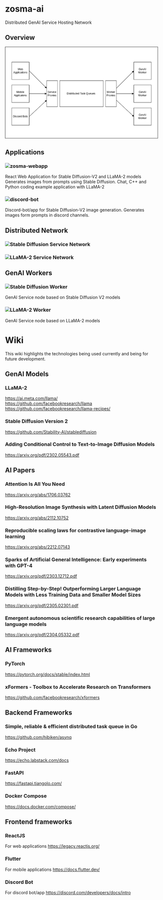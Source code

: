 # zosma-ai
Distributed GenAI Service Hosting Network

## Overview
![Architecture](https://github.com/zosma-ai/.github/blob/main/profile/overview.drawio.png)

## Applications
### ![zosma-webapp](https://github.com/zosma-ai/zosma-webapp)  
React Web Application for Stable Diffusion-V2 and LLaMA-2 models
Generates images from prompts using Stable Diffusion. Chat,  C++ and Python coding example application with LLaMA-2
### ![discord-bot](https://github.com/zosma-ai/zosma-discord-bot)
Discord-bot/app for Stable Diffusion-V2 image generation. Generates images form prompts in discord channels.

## Distributed Network
### ![Stable Diffusion Service Network](https://github.com/zosma-ai/zosma-sd-server)

### ![LLaMA-2 Service Network](https://github.com/zosma-ai/zosma-llama2-server)

## GenAI Workers
### ![Stable Diffusion Worker](https://github.com/zosma-ai/zosma-sd-worker)
GenAI Service node based on Stable Diffusion V2 models

### ![LLaMA-2 Worker](https://github.com/zosma-ai/zosma-llama2-worker)
GenAI Service node based on LLaMA-2 models

# Wiki
This wiki highlights the technologies being used currently and being for future development.

## GenAI Models
### LLaMA-2
https://ai.meta.com/llama/  
https://github.com/facebookresearch/llama  
https://github.com/facebookresearch/llama-recipes/  
### Stable Diffusion Version 2
https://github.com/Stability-AI/stablediffusion  

### Adding Conditional Control to Text-to-Image Diffusion Models
https://arxiv.org/pdf/2302.05543.pdf

## AI Papers
### Attention Is All You Need
https://arxiv.org/abs/1706.03762

### High-Resolution Image Synthesis with Latent Diffusion Models
https://arxiv.org/abs/2112.10752


### Reproducible scaling laws for contrastive language-image learning
https://arxiv.org/abs/2212.07143
### Sparks of Artificial General Intelligence: Early experiments with GPT-4
https://arxiv.org/pdf/2303.12712.pdf

### Distilling Step-by-Step! Outperforming Larger Language Models with Less Training Data and Smaller Model Sizes
https://arxiv.org/pdf/2305.02301.pdf
### Emergent autonomous scientific research capabilities of large language models
https://arxiv.org/pdf/2304.05332.pdf
## AI Frameworks
### PyTorch
https://pytorch.org/docs/stable/index.html


### xFormers - Toolbox to Accelerate Research on Transformers
https://github.com/facebookresearch/xformers
## Backend Frameworks

### Simple, reliable & efficient distributed task queue in Go
https://github.com/hibiken/asynq

### Echo Project
https://echo.labstack.com/docs

### FastAPI
https://fastapi.tiangolo.com/

### Docker Compose
https://docs.docker.com/compose/

## Frontend frameworks
### ReactJS 
For web applications
https://legacy.reactjs.org/
### Flutter
For mobile applications
https://docs.flutter.dev/

### Discord Bot
For discord bot/app
https://discord.com/developers/docs/intro



